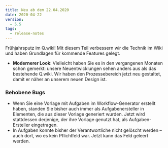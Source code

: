 ```yaml
---
title: Neu ab dem 22.04.2020
date: 2020-04-22
version:
  - 5.5
tags:
  - release-notes
---
```


Frühjahrsputz im Q.wiki! Mit diesem Teil verbessern wir die Technik im Wiki und haben Grundlagen für kommende Features gelegt.

- **Modernerer Look**: Vielleicht haben Sie es in den vergangenen Monaten schon gemerkt: unsere Neuentwicklungen sehen anders aus als das bestehende Q.wiki. Wir haben den Prozessebereich jetzt neu gestaltet, damit er näher an unserem neuen Design ist.

### Behobene Bugs

- Wenn Sie eine Vorlage mit Aufgaben im Workflow-Generator erstellt haben, standen Sie bisher auch immer als Aufgabenersteller in Elementen, die aus dieser Vorlage generiert wurden. Jetzt wird stattdessen derjenige, der ihre Vorlage genutzt hat, als Aufgaben-Ersteller eingetragen.
- In Aufgaben konnte bisher der Verantwortliche nicht gelöscht werden – auch dort, wo es kein Pflichtfeld war. Jetzt kann das Feld geleert werden.
